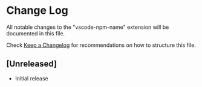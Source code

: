 # Change Log
All notable changes to the "vscode-npm-name" extension will be documented in this file.

Check [Keep a Changelog](http://keepachangelog.com/) for recommendations on how to structure this file.

## [Unreleased]
- Initial release